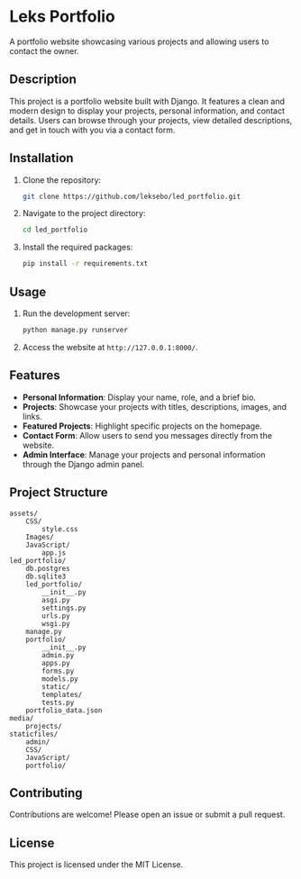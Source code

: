 # Leks Portfolio

A portfolio website showcasing various projects and allowing users to contact the owner.

## Description

This project is a portfolio website built with Django. It features a clean and modern design to display your projects, personal information, and contact details. Users can browse through your projects, view detailed descriptions, and get in touch with you via a contact form.

## Installation

1. Clone the repository:
   ```bash
   git clone https://github.com/leksebo/led_portfolio.git
   ```
2. Navigate to the project directory:
   ```bash
   cd led_portfolio
   ```
3. Install the required packages:
   ```bash
   pip install -r requirements.txt
   ```

## Usage

1. Run the development server:
   ```bash
   python manage.py runserver
   ```
2. Access the website at `http://127.0.0.1:8000/`.

## Features

- **Personal Information**: Display your name, role, and a brief bio.
- **Projects**: Showcase your projects with titles, descriptions, images, and links.
- **Featured Projects**: Highlight specific projects on the homepage.
- **Contact Form**: Allow users to send you messages directly from the website.
- **Admin Interface**: Manage your projects and personal information through the Django admin panel.

## Project Structure

```
assets/
    CSS/
        style.css
    Images/
    JavaScript/
        app.js
led_portfolio/
    db.postgres
    db.sqlite3
    led_portfolio/
        __init__.py
        asgi.py
        settings.py
        urls.py
        wsgi.py
    manage.py
    portfolio/
        __init__.py
        admin.py
        apps.py
        forms.py
        models.py
        static/
        templates/
        tests.py
    portfolio_data.json
media/
    projects/
staticfiles/
    admin/
    CSS/
    JavaScript/
    portfolio/
```

## Contributing

Contributions are welcome! Please open an issue or submit a pull request.

## License

This project is licensed under the MIT License.
